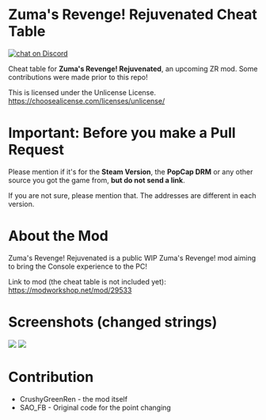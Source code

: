 # Zuma's Revenge! Rejuvenated Cheat Table
<a href="https://discord.gg/https://discord.gg/jY8jsQK">
        <img src="https://img.shields.io/discord/746985799425458198?logo=discord"
            alt="chat on Discord"></a>

Cheat table for **Zuma's Revenge! Rejuvenated**, an upcoming ZR mod. Some contributions were made prior to this repo!

This is licensed under the Unlicense License. https://choosealicense.com/licenses/unlicense/

# Important: Before you make a Pull Request
Please mention if it's for the **Steam Version**, the **PopCap DRM** or any other source you got the game from, **but do not send a link**.

If you are not sure, please mention that. The addresses are different in each version.

# About the Mod
Zuma's Revenge! Rejuvenated is a public WIP Zuma's Revenge! mod aiming to bring the Console experience to the PC!

Link to mod (the cheat table is not included yet):
https://modworkshop.net/mod/29533

# Screenshots (changed strings)
![](https://cdn.discordapp.com/attachments/748361797144281150/748361895203045457/unknown.png)
![](https://cdn.discordapp.com/attachments/748361797144281150/748368335053389844/unknown.png)

# Contribution
- CrushyGreenRen - the mod itself
- SAO_FB - Original code for the point changing
